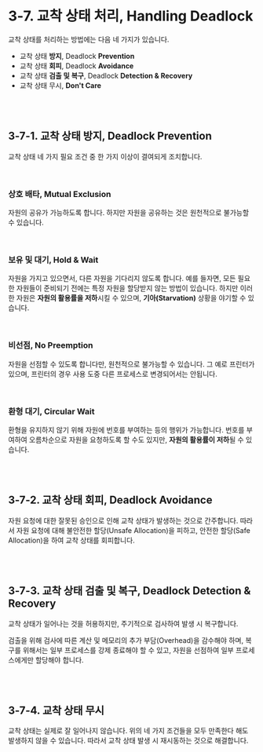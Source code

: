 # 3-7. 교착 상태 처리, Handling Deadlock

교착 상태를 처리하는 방법에는 다음 네 가지가 있습니다.

- 교착 상태 **방지**, Deadlock **Prevention**
- 교착 상태 **회피**, Deadlock **Avoidance**
- 교착 상태 **검출 및 복구**, Deadlock **Detection & Recovery**
- 교착 상태 무시, **Don't Care**

<br>

<br>

## 3-7-1. 교착 상태 방지, Deadlock Prevention

교착 상태 네 가지 필요 조건 중 한 가지 이상이 결여되게 조치합니다.

<br>

### 상호 배타, Mutual Exclusion

자원의 공유가 가능하도록 합니다. 하지만 자원을 공유하는 것은 원천적으로 불가능할 수 있습니다.

<br>

### 보유 및 대기, Hold & Wait

자원을 가지고 있으면서, 다른 자원을 기다리지 않도록 합니다. 예를 들자면, 모든 필요한 자원들이 준비되기 전에는 특정 자원을 할당받지 않는 방법이 있습니다. 하지만 이러한 자원은 **자원의 활용률을 저하**시킬 수 있으며, **기아(Starvation)** 상황을 야기할 수 있습니다.

<br>

### 비선점, No Preemption

자원을 선점할 수 있도록 합니다만, 원천적으로 불가능할 수 있습니다. 그 예로 프린터가 있으며, 프린터의 경우 사용 도중 다른 프로세스로 변경되어서는 안됩니다.

<br>

### 환형 대기, Circular Wait

환형을 유지하지 않기 위해 자원에 번호를 부여하는 등의 행위가 가능합니다. 번호를 부여하여 오름차순으로 자원을 요청하도록 할 수도 있지만, **자원의 활용률이 저하**될 수 있습니다.

<br>

<br>

## 3-7-2. 교착 상태 회피, Deadlock Avoidance

자원 요청에 대한 잘못된 승인으로 인해 교착 상태가 발생하는 것으로 간주합니다. 따라서 자원 요청에 대해 불안전한 할당(Unsafe Allocation)을 피하고, 안전한 할당(Safe Allocation)을 하여 교착 상태를 회피합니다.

<br>

<br>

## 3-7-3. 교착 상태 검출 및 복구, Deadlock Detection & Recovery

교착 상태가 일어나는 것을 허용하지만, 주기적으로 검사하여 발생 시 복구합니다.

검출을 위해 검사에 따른 계산 및 메모리의 추가 부담(Overhead)을 감수해야 하며, 복구를 위해서는 일부 프로세스를 강제 종료해야 할 수 있고, 자원을 선점하여 일부 프로세스에게만 할당해야 합니다.

<br>

<br>

## 3-7-4. 교착 상태 무시

교착 상태는 실제로 잘 일어나지 않습니다. 위의 네 가지 조건들을 모두 만족한다 해도 발생하지 않을 수 있습니다. 따라서 교착 상태 발생 시 재시동하는 것으로 해결합니다.

